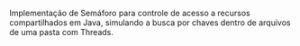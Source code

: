 Implementação de Semáforo para controle de acesso a recursos compartilhados em Java, simulando a busca por chaves dentro de arquivos de uma pasta com Threads.
